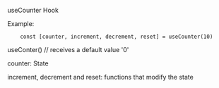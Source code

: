 useCounter Hook


Example:
```
    const [counter, increment, decrement, reset] = useCounter(10)
```

useConter() // receives a default value '0'

counter: State 

increment, decrement and reset: functions that modify the state 
